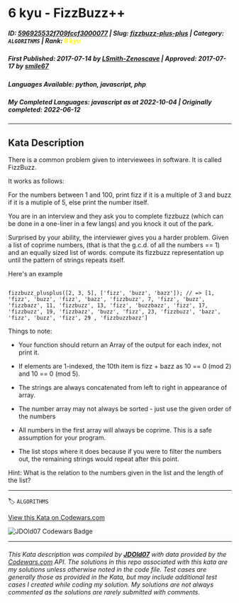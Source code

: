 # 6 kyu - FizzBuzz++

##### **ID**: [596925532f709fccf3000077](https://www.codewars.com/kata/596925532f709fccf3000077) | **Slug**: [fizzbuzz-plus-plus](https://www.codewars.com/kata/596925532f709fccf3000077) | **Category**: `ALGORITHMS` | **Rank**: <span style="color:yellow">6 kyu</span>

##### **First Published**: 2017-07-14 ***by*** [LSmith-Zenoscave](https://www.codewars.com/users/LSmith-Zenoscave) | **Approved**: 2017-07-17 ***by*** [smile67](https://www.codewars.com/users/smile67)

##### **Languages Available**: python, javascript, php

##### **My Completed Languages**: javascript ***as at*** 2022-10-04 | **Originally completed**: 2022-06-12

---

## Kata Description


There is a common problem given to interviewees in software. It is called FizzBuzz.

It works as follows:

For the numbers between 1 and 100, print fizz if it is a multiple of 3 and buzz if it is a mutiple of 5, else print the number itself.



You are in an interview and they ask you to complete fizzbuzz (which can be done in a one-liner in a few langs) and you knock it out of the park.



Surprised by your ability, the interviewer gives you a harder problem. Given a list of coprime numbers, (that is that the g.c.d. of all the numbers == 1) and an equally sized list of words. compute its fizzbuzz representation up until the pattern of strings repeats itself. 



Here's an example



```

fizzbuzz_plusplus([2, 3, 5], ['fizz', 'buzz', 'bazz']); // => [1, 'fizz', 'buzz', 'fizz', 'bazz', 'fizzbuzz', 7, 'fizz', 'buzz', 'fizzbazz', 11, 'fizzbuzz', 13, 'fizz', 'buzzbazz', 'fizz', 17, 'fizzbuzz', 19, 'fizzbazz', 'buzz', 'fizz', 23, 'fizzbuzz', 'bazz', 'fizz', 'buzz', 'fizz', 29 , 'fizzbuzzbazz']

```



Things to note: 

 * Your function should return an Array of the output for each index, not print it.

 * If elements are 1-indexed, the 10th item is fizz + bazz as 10 == 0 (mod 2) and 10 == 0 (mod 5).

 * The strings are always concatenated from left to right in appearance of array.

 * The number array may not always be sorted - just use the given order of the numbers

 * All numbers in the first array will always be coprime. This is a safe assumption for your program.

 * The list stops where it does because if you were to filter the numbers out, the remaining strings would repeat after this point.

 

Hint: What is the relation to the numbers given in the list and the length of the list?

---


🏷 `ALGORITHMS`


[View this Kata on Codewars.com](https://www.codewars.com/kata/596925532f709fccf3000077)

![](https://www.codewars.com/users/jdold07/badges/large "JDOld07 Codewars Badge")

---

###### *This Kata description was compiled by [**JDOld07**](https://tpstech.dev) with data provided by the [Codewars.com](https://www.codewars.com) API.  The solutions in this repo associated with this kata are my solutions unless otherwise noted in the code file.  Test cases are generally those as provided in the Kata, but may include additional test cases I created while coding my solution.  My solutions are not always commented as the solutions are rarely submitted with comments.*
